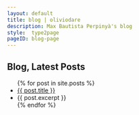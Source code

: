 ```yaml
---
layout: default
title: blog | oliviodare
description: Max Bautista Perpinyà's blog
style:  type2page
pageID: blog-page
---
```



## Blog, Latest Posts
<ul>
  {% for post in site.posts %}
    <li><a href="{{ post.url }}">{{ post.title }}</a></li>
    <li>{{ post.excerpt }}</li>
  {% endfor %}
</ul>
